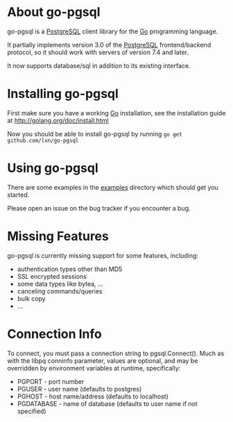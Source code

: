 About go-pgsql
==============

go-pgsql is a [PostgreSQL](http://www.postgresql.org) client library for the
[Go](http://golang.org) programming language.

It partially implements version 3.0 of the
[PostgreSQL](http://www.postgresql.org) frontend/backend protocol, so it
should work with servers of version 7.4 and later.

It now supports database/sql in addition to its existing interface.

Installing go-pgsql
===================

First make sure you have a working [Go](http://golang.org) installation, see
the installation guide at http://golang.org/doc/install.html

Now you should be able to install go-pgsql by running
`go get github.com/lxn/go-pgsql`

Using go-pgsql
==============

There are some examples in the
[examples](examples) directory which
should get you started.

Please open an issue on the bug tracker if you encounter a bug.

Missing Features
================

go-pgsql is currently missing support for some features, including:

- authentication types other than MD5
- SSL encrypted sessions
- some data types like bytea, ...
- canceling commands/queries
- bulk copy
- ...

Connection Info
================

To connect, you must pass a connection string to pgsql.Connect().
Much as with the libpq conninfo parameter, values are optional, and
may be overridden by environment variables at runtime, specifically:

- PGPORT - port number
- PGUSER - user name (defaults to postgres)
- PGHOST - host name/address (defaults to localhost)
- PGDATABASE - name of database (defaults to user name if not specified)

